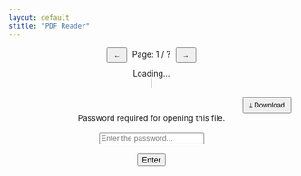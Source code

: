 ```yaml
---
layout: default
stitle: "PDF Reader"
---
```


<style>
    #pdf-render {
        max-width: 100%;
        height: auto;
        border: 1px solid #ccc;
    }
    #pdf-controls button {
        padding: 5px 10px;
        margin: 0 5px;
        font-size: 12px;
    }
    #ddl button {
        padding: 5px 10px;
        margin: 0 5px;
        font-size: 12px;
    }
</style>

<div style="text-align: center;">
    <div id="pdf-controls" style="text-align: center; margin-bottom: 10px;">
        <button id="prev">←</button>
        <span>Page: <span id="page-num">1</span> / <span id="page-count">?</span></span>
        <button id="next">→</button>
    </div>
    <div id="loading" style="text-align: center;">Loading...</div>
    <div id="canvasContainer" style="text-align: center;">
        <canvas id="pdf-render" style="width: 85%; height: auto; border: 1px solid #ccc;"></canvas>
    </div>
    <br>
    <div id="ddl" style="text-align:right">
        <button id="download">⤓ Download</button>
    </div>
</div>

<div id="result-modal">
    <div id="result-box" style="text-align: center;">
        <div id="result-text">Password required for opening this file.</div>
        <br>
        <input id="usrPassword" type="password" placeholder="Enter the password...">
        <br><br>
        <button id="enter" style="font-size: 14px">Enter</button>
    </div>
</div>

<script src="pdf-reader.js"></script>